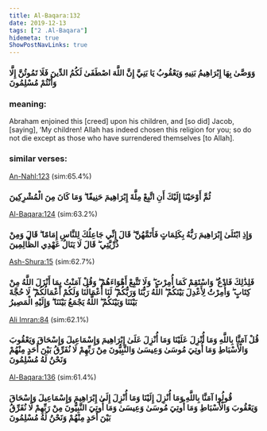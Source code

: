 ```yaml
---
title: Al-Baqara:132
date: 2019-12-13
tags: ["2 .Al-Baqara"]
hidemeta: true 
ShowPostNavLinks: true 
---
```

### وَوَصَّىٰ بِهَا إِبْرَاهِيمُ بَنِيهِ وَيَعْقُوبُ يَا بَنِيَّ إِنَّ اللَّهَ اصْطَفَىٰ لَكُمُ الدِّينَ فَلَا تَمُوتُنَّ إِلَّا وَأَنْتُمْ مُسْلِمُونَ
### meaning: 
Abraham enjoined this [creed] upon his children, and [so did] Jacob, [saying], ‘My children! Allah has indeed chosen this religion for you; so do not die except as those who have surrendered themselves [to Allah].
### similar verses: 

[An-Nahl:123](/16/123) (sim:65.4%)

### ثُمَّ أَوْحَيْنَا إِلَيْكَ أَنِ اتَّبِعْ مِلَّةَ إِبْرَاهِيمَ حَنِيفًا ۖ وَمَا كَانَ مِنَ الْمُشْرِكِينَ

[Al-Baqara:124](/2/124) (sim:63.2%)

### وَإِذِ ابْتَلَىٰ إِبْرَاهِيمَ رَبُّهُ بِكَلِمَاتٍ فَأَتَمَّهُنَّ ۖ قَالَ إِنِّي جَاعِلُكَ لِلنَّاسِ إِمَامًا ۖ قَالَ وَمِنْ ذُرِّيَّتِي ۖ قَالَ لَا يَنَالُ عَهْدِي الظَّالِمِينَ

[Ash-Shura:15](/42/15) (sim:62.7%)

### فَلِذَٰلِكَ فَادْعُ ۖ وَاسْتَقِمْ كَمَا أُمِرْتَ ۖ وَلَا تَتَّبِعْ أَهْوَاءَهُمْ ۖ وَقُلْ آمَنْتُ بِمَا أَنْزَلَ اللَّهُ مِنْ كِتَابٍ ۖ وَأُمِرْتُ لِأَعْدِلَ بَيْنَكُمُ ۖ اللَّهُ رَبُّنَا وَرَبُّكُمْ ۖ لَنَا أَعْمَالُنَا وَلَكُمْ أَعْمَالُكُمْ ۖ لَا حُجَّةَ بَيْنَنَا وَبَيْنَكُمُ ۖ اللَّهُ يَجْمَعُ بَيْنَنَا ۖ وَإِلَيْهِ الْمَصِيرُ

[Ali Imran:84](/3/84) (sim:62.1%)

### قُلْ آمَنَّا بِاللَّهِ وَمَا أُنْزِلَ عَلَيْنَا وَمَا أُنْزِلَ عَلَىٰ إِبْرَاهِيمَ وَإِسْمَاعِيلَ وَإِسْحَاقَ وَيَعْقُوبَ وَالْأَسْبَاطِ وَمَا أُوتِيَ مُوسَىٰ وَعِيسَىٰ وَالنَّبِيُّونَ مِنْ رَبِّهِمْ لَا نُفَرِّقُ بَيْنَ أَحَدٍ مِنْهُمْ وَنَحْنُ لَهُ مُسْلِمُونَ

[Al-Baqara:136](/2/136) (sim:61.4%)

### قُولُوا آمَنَّا بِاللَّهِ وَمَا أُنْزِلَ إِلَيْنَا وَمَا أُنْزِلَ إِلَىٰ إِبْرَاهِيمَ وَإِسْمَاعِيلَ وَإِسْحَاقَ وَيَعْقُوبَ وَالْأَسْبَاطِ وَمَا أُوتِيَ مُوسَىٰ وَعِيسَىٰ وَمَا أُوتِيَ النَّبِيُّونَ مِنْ رَبِّهِمْ لَا نُفَرِّقُ بَيْنَ أَحَدٍ مِنْهُمْ وَنَحْنُ لَهُ مُسْلِمُونَ
